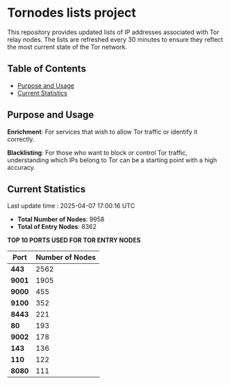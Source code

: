 # Tornodes lists project

This repository provides updated lists of IP addresses associated with Tor relay nodes. The lists are refreshed every 30 minutes to ensure they reflect the most current state of the Tor network.

## Table of Contents

- [Purpose and Usage](#purpose-and-usage)
- [Current Statistics](#current-statistics)


## Purpose and Usage

**Enrichment**: For services that wish to allow Tor traffic or identify it correctly.

**Blacklisting**: For those who want to block or control Tor traffic, understanding which IPs belong to Tor can be a starting point with a high accuracy.

## Current Statistics

Last update time : 2025-04-07 17:00:16 UTC

- **Total Number of Nodes**: 9958
- **Total of Entry Nodes**: 8362

**TOP 10 PORTS USED FOR TOR ENTRY NODES**

| **Port** | **Number of Nodes** |
|------|-----------------|
| **443**   | 2562  |
| **9001**   | 1905  |
| **9000**   | 455  |
| **9100**   | 352  |
| **8443**   | 221  |
| **80**   | 193  |
| **9002**   | 178  |
| **143**   | 136  |
| **110**   | 122  |
| **8080**   | 111  |

